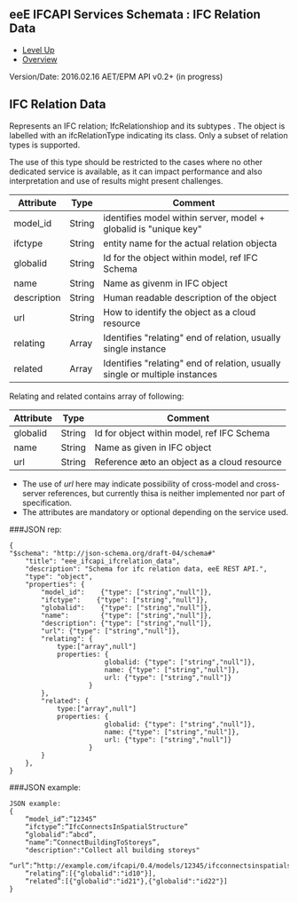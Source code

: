 ## eeE IFCAPI Services Schemata : IFC Relation Data ##

* [Level Up](../README.md)
* [Overview](./README.md)

Version/Date: 2016.02.16 AET/EPM  API v0.2+ (in progress)


## IFC Relation Data

Represents an IFC relation; IfcRelationshiop and its subtypes . The object is labelled with an ifcRelationType indicating its class. Only a subset of relation types is supported.

The use of this type should be restricted to the cases where no other dedicated service is available, as it can impact performance and also interpretation and use of results might present challenges.


 
 Attribute   | Type | Comment |
-------------|------|---------|
model_id|String|identifies model within server, model + globalid is "unique key"
ifctype |String|entity name for the actual relation objecta
globalid |String|Id for the object within model, ref IFC Schema
name |String|Name as givenm in IFC object
description  |String|Human readable description of the object 
url |String| How to identify the object as a cloud resource 
relating|Array | Identifies "relating" end of relation, usually single instance
related|Array | Identifies "relating" end of relation, usually single or multiple instances


Relating and related contains array of following:

 Attribute   | Type | Comment |
-------------|------|---------|
globalid |String|Id for object within model, ref IFC Schema
name |String|Name as given in IFC object
url |String| Reference æto an object as a cloud resource 


* The use of *url* here may indicate possibility of cross-model and cross-server references, but currently thisa is neither implemented nor part of specification.
* The attributes are mandatory or optional depending on the service used.

###JSON rep:

```
{
"$schema": "http://json-schema.org/draft-04/schema#" 
	"title": "eee_ifcapi_ifcrelation_data",
	"description": "Schema for ifc relation data, eeE REST API.",
	"type": "object",
	"properties": {
		"model_id":    {"type": ["string","null"]},
		"ifctype":    {"type": ["string","null"]},
		"globalid":    {"type": ["string","null"]},
		"name":        {"type": ["string","null"]},
		"description": {"type": ["string","null"]},
		"url": {"type": ["string","null"]},
		"relating": {
		    type:["array",null"]
		    properties: {
                        globalid: {"type": ["string","null"]},
                        name: {"type": ["string","null"]},
                        url: {"type": ["string","null"]}
                    }
		},
		"related": {
		    type:["array",null"]
		    properties: {
                        globalid: {"type": ["string","null"]},
                        name: {"type": ["string","null"]},
                        url: {"type": ["string","null"]}
                    }
		}
	},
}
```

###JSON example:

```
JSON example: 
{
    “model_id”:”12345”
    “ifctype”:”IfcConnectsInSpatialStructure”
    “globalid”:”abcd”,
    “name”:”ConnectBuildingToStoreys”,
    "description":"Collect all building storeys"
    “url”:”http://example.com/ifcapi/0.4/models/12345/ifcconnectsinspatialstructure/abcd",
    “relating”:[{"globalid":"id10"}],
    “related”:[{"globalid":"id21"},{"globalid":"id22"}]
}
```
